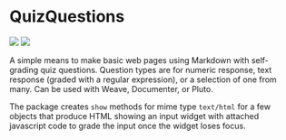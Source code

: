# QuizQuestions

[![](https://img.shields.io/badge/docs-stable-blue.svg)](https://jverzani.github.io/QuizQuestions.jl/stable/)
[![](https://img.shields.io/badge/docs-dev-blue.svg)](https://jverzani.github.io/QuizQuestions.jl/dev/)

A simple means to make basic web pages using Markdown with self-grading quiz questions. Question types are for numeric response, text response (graded with a regular expression), or a selection of one from many. Can be used with Weave, Documenter, or Pluto.


The package creates `show` methods for mime type `text/html` for a few objects that produce HTML showing an input widget with attached javascript code to grade the input once the widget loses focus.
